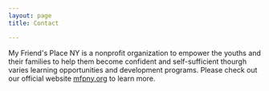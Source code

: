 ```yaml
---
layout: page
title: Contact

---
```


My Friend's Place NY is a nonprofit organization to empower the youths and their families to help them become confident and self-sufficient thourgh varies learning opportunities and development programs. Please check out our official website [mfpny.org](https://mfpny.org) to learn more. 

